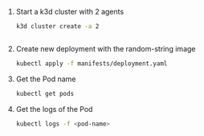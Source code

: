 1. Start a k3d cluster with 2 agents
    ```bash
    k3d cluster create -a 2
    ```
    ```
2. Create new deployment with the random-string image
    ```bash
    kubectl apply -f manifests/deployment.yaml
    ```

3. Get the Pod name
    ```bash
    kubectl get pods
    ```

4. Get the logs of the Pod
    ```bash
    kubectl logs -f <pod-name>
    ```